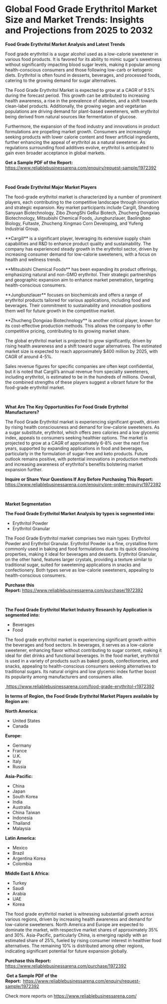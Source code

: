 <p><h1>Global Food Grade Erythritol Market Size and Market Trends: Insights and Projections from 2025 to 2032</h1></p><p><strong>Food Grade Erythritol Market Analysis and Latest Trends</strong></p>
<p><p>Food grade erythritol is a sugar alcohol used as a low-calorie sweetener in various food products. It is favored for its ability to mimic sugar's sweetness without significantly impacting blood sugar levels, making it popular among health-conscious consumers and those following low-carb or ketogenic diets. Erythritol is often found in desserts, beverages, and processed foods, catering to the growing demand for sugar alternatives.</p><p>The Food Grade Erythritol Market is expected to grow at a CAGR of 9.5% during the forecast period. This growth can be attributed to increasing health awareness, a rise in the prevalence of diabetes, and a shift towards clean-label products. Additionally, the growing vegan and vegetarian populations are driving demand for plant-based sweeteners, with erythritol being derived from natural sources like fermentation of glucose. </p><p>Furthermore, the expansion of the food industry and innovations in product formulations are propelling market growth. Consumers are increasingly seeking products with lower calorie content and fewer artificial ingredients, further enhancing the appeal of erythritol as a natural sweetener. As regulations surrounding food additives evolve, erythritol is anticipated to gain even broader acceptance in global markets.</p></p>
<p><strong>Get a Sample PDF of the Report:&nbsp;</strong> <a href="https://www.reliablebusinessarena.com/enquiry/request-sample/1972392?utm_campaign=2988&utm_medium=2&utm_source=Github&utm_content=ia&utm_term=03042025&utm_id=food-grade-erythritol">https://www.reliablebusinessarena.com/enquiry/request-sample/1972392</a></p>
<p>&nbsp;</p>
<p><strong>Food Grade Erythritol Major Market Players</strong></p>
<p><p>The food-grade erythritol market is characterized by a number of prominent players, each contributing to the competitive landscape through innovation and strategic expansion. Key market participants include Cargill, Shandong Sanyuan Biotechnology, Zibo ZhongShi GeRui Biotech, Zhucheng Dongxiao Biotechnology, Mitsubishi Chemical Foods, Jungbunzlauer, Baolingbao Biology, Fultaste, Zhucheng Xingmao Corn Developing, and Yufeng Industrial Group.</p><p>**Cargill** is a significant player, leveraging its extensive supply chain capabilities and R&D to enhance product quality and sustainability. The company has experienced steady growth in the erythritol sector, driven by increasing consumer demand for low-calorie sweeteners, with a focus on health and wellness trends.</p><p>**Mitsubishi Chemical Foods** has been expanding its product offerings, emphasizing natural and non-GMO erythritol. Their strategic partnerships and geographic expansion aim to enhance market penetration, targeting health-conscious consumers.</p><p>**Jungbunzlauer** focuses on biochemicals and offers a range of erythritol products tailored for various applications, including food and beverages. Their commitment to sustainability and innovation positions them well for future growth in the competitive market.</p><p>**Zhucheng Dongxiao Biotechnology** is another critical player, known for its cost-effective production methods. This allows the company to offer competitive pricing, contributing to its growing market share.</p><p>The global erythritol market is projected to grow significantly, driven by rising health awareness and a shift toward sugar alternatives. The estimated market size is expected to reach approximately $400 million by 2025, with CAGR of around 4-5%.</p><p>Sales revenue figures for specific companies are often kept confidential, but it is noted that Cargill’s annual revenue from specialty sweeteners, including erythritol, is estimated to be in the hundreds of millions. Overall, the combined strengths of these players suggest a vibrant future for the food-grade erythritol market.</p></p>
<p>&nbsp;</p>
<p><strong>What Are The Key Opportunities For Food Grade Erythritol Manufacturers?</strong></p>
<p><p>The Food Grade Erythritol market is experiencing significant growth, driven by rising health consciousness and demand for low-calorie sweeteners. As a sugar substitute, erythritol, which offers zero calories and a low glycemic index, appeals to consumers seeking healthier options. The market is projected to grow at a CAGR of approximately 6-8% over the next five years, supported by expanding applications in food and beverages, particularly in the formulation of sugar-free and keto products. Future outlook remains positive, with potential innovations in production methods and increasing awareness of erythritol's benefits bolstering market expansion further.</p></p>
<p><strong>Inquire or Share Your Questions If Any Before Purchasing This Report:</strong> <a href="https://www.reliablebusinessarena.com/enquiry/pre-order-enquiry/1972392?utm_campaign=2988&utm_medium=2&utm_source=Github&utm_content=ia&utm_term=03042025&utm_id=food-grade-erythritol">https://www.reliablebusinessarena.com/enquiry/pre-order-enquiry/1972392</a></p>
<p>&nbsp;</p>
<p><strong>Market Segmentation</strong></p>
<p><strong>The Food Grade Erythritol Market Analysis by types is segmented into:</strong></p>
<p><ul><li>Erythritol Powder</li><li>Erythritol Granular</li></ul></p>
<p><p>The Food Grade Erythritol market comprises two main types: Erythritol Powder and Erythritol Granular. Erythritol Powder is a fine, crystalline form commonly used in baking and food formulations due to its quick dissolving properties, making it ideal for beverages and desserts. Erythritol Granular, on the other hand, features larger crystals, providing a texture similar to traditional sugar, suited for sweetening applications in snacks and confectionery. Both types serve as low-calorie sweeteners, appealing to health-conscious consumers.</p></p>
<p><strong>Purchase this Report:&nbsp;</strong><a href="https://www.reliablebusinessarena.com/purchase/1972392?utm_campaign=2988&utm_medium=2&utm_source=Github&utm_content=ia&utm_term=03042025&utm_id=food-grade-erythritol">https://www.reliablebusinessarena.com/purchase/1972392</a></p>
<p>&nbsp;</p>
<p><strong>The Food Grade Erythritol Market Industry Research by Application is segmented into:</strong></p>
<p><ul><li>Beverages</li><li>Food</li></ul></p>
<p><p>The food grade erythritol market is experiencing significant growth within the beverages and food sectors. In beverages, it serves as a low-calorie sweetener, enhancing flavor without contributing to sugar content, making it ideal for diet drinks and functional beverages. In the food market, erythritol is used in a variety of products such as baked goods, confectioneries, and snacks, appealing to health-conscious consumers seeking alternatives to traditional sugars. Its natural origins and low glycemic index further boost its popularity among manufacturers and consumers alike.</p></p>
<p><a href="https://www.reliablebusinessarena.com/food-grade-erythritol-r1972392?utm_campaign=2988&utm_medium=2&utm_source=Github&utm_content=ia&utm_term=03042025&utm_id=food-grade-erythritol">&nbsp;https://www.reliablebusinessarena.com/food-grade-erythritol-r1972392</a></p>
<p><strong>In terms of Region, the Food Grade Erythritol Market Players available by Region are:</strong></p>
<p>
    <p> <strong> North America: </strong>
        <ul>
            <li>United States</li>
            <li>Canada</li>
        </ul>
        </p> 
    <p> <strong> Europe: </strong>
        <ul>
            <li>Germany</li>
            <li>France</li>
            <li>U.K.</li>
            <li>Italy</li>
            <li>Russia</li>
        </ul>
        </p> 
    <p> <strong> Asia-Pacific: </strong>
        <ul>
            <li>China</li>
            <li>Japan</li>
            <li>South Korea</li>
            <li>India</li>
            <li>Australia</li>
            <li>China Taiwan</li>
            <li>Indonesia</li>
            <li>Thailand</li>
            <li>Malaysia</li>
        </ul>
        </p> 
    <p> <strong> Latin America: </strong>
        <ul>
            <li>Mexico</li>
            <li>Brazil</li>
            <li>Argentina Korea</li>
            <li>Colombia</li>
        </ul>
        </p> 
    <p> <strong> Middle East & Africa: </strong>
        <ul>
            <li>Turkey</li>
            <li>Saudi</li>
            <li>Arabia</li>
            <li>UAE</li>
            <li>Korea</li>
        </ul>
    </p>
    </p>
<p><p>The food grade erythritol market is witnessing substantial growth across various regions, driven by increasing health awareness and demand for low-calorie sweeteners. North America and Europe are expected to dominate the market, with respective market shares of approximately 35% and 30%. Asia-Pacific, particularly China, is emerging rapidly with an estimated share of 25%, fueled by rising consumer interest in healthier food alternatives. The remaining 10% is distributed among other regions, indicating significant potential for future expansion globally.</p></p>
<p><strong>Purchase this Report: </strong><a href="https://www.reliablebusinessarena.com/purchase/1972392?utm_campaign=2988&utm_medium=2&utm_source=Github&utm_content=ia&utm_term=03042025&utm_id=food-grade-erythritol">https://www.reliablebusinessarena.com/purchase/1972392</a></p>
<p>&nbsp;<strong>Get a Sample PDF of the Report:&nbsp;&nbsp;</strong><a href="https://www.reliablebusinessarena.com/enquiry/request-sample/1972392?utm_campaign=2988&utm_medium=2&utm_source=Github&utm_content=ia&utm_term=03042025&utm_id=food-grade-erythritol">https://www.reliablebusinessarena.com/enquiry/request-sample/1972392</a></p>
<p><strong></strong></p>
<p>Check more reports on <a href="https://www.reliablebusinessarena.com/?utm_campaign=2988&utm_medium=2&utm_source=Github&utm_content=ia&utm_term=03042025&utm_id=food-grade-erythritol">https://www.reliablebusinessarena.com/</a></p>